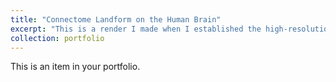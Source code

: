 ```yaml
---
title: "Connectome Landform on the Human Brain"
excerpt: "This is a render I made when I established the high-resolution connectome of the human brain in 2011.<br/><img src='/images/CC-500x300.png'>"
collection: portfolio
---
```


This is an item in your portfolio.

